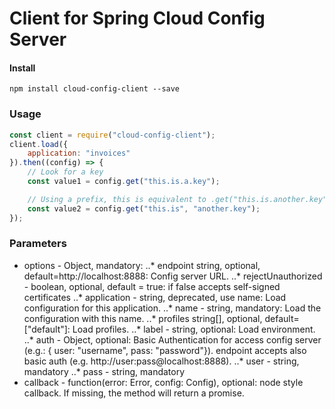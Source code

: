 # Client for Spring Cloud Config Server

#### Install
```
npm install cloud-config-client --save
```

### Usage
```javascript
const client = require("cloud-config-client");
client.load({
    application: "invoices"
}).then((config) => {
    // Look for a key
    const value1 = config.get("this.is.a.key");

    // Using a prefix, this is equivalent to .get("this.is.another.key");
    const value2 = config.get("this.is", "another.key");
});
```

### Parameters

* options - Object, mandatory:
..* endpoint string, optional, default=http://localhost:8888: Config server URL.
..* rejectUnauthorized - boolean, optional, default = true: if false accepts self-signed certificates
..* application - string, deprecated, use name: Load configuration for this application.
..* name - string, mandatory: Load the configuration with this name.
..* profiles string[], optional, default=["default"]: Load profiles.
..* label - string, optional: Load environment.
..* auth - Object, optional: Basic Authentication for access config server (e.g.: { user: "username", pass: "password"}). endpoint accepts also basic auth (e.g. http://user:pass@localhost:8888).
..* user - string, mandatory
..* pass - string, mandatory
* callback - function(error: Error, config: Config), optional: node style callback. If missing, the method will return a promise.